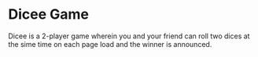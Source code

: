 # Dicee Game

Dicee is a 2-player game wherein you and your friend can roll two dices at the sime time on each page load and the winner is announced.